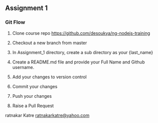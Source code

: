 ## Assignment 1


### Git Flow

1. Clone course repo
https://github.com/desoukya/ng-nodejs-training

2. Checkout a new branch from master

3. In Assignment_1 directory, create a sub directory as your {last_name}

4. Create a README.md file and provide your Full Name and Github username.

5. Add your changes to version control

6. Commit your changes

7. Push your changes

8. Raise a Pull Request

ratnakar Katre
ratnakarkatre@yahoo.com